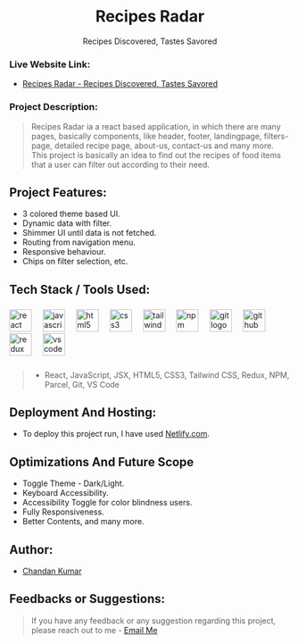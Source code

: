 <h1 align="center"><b>Recipes Radar</b></h1>
<p align="center">Recipes Discovered, Tastes Savored</p>

### **Live Website Link:**
* [Recipes Radar - Recipes Discovered, Tastes Savored](https://recipes-radar-react-app-by-chandan.netlify.app/)

### **Project Description:**
> Recipes Radar ia a react based application, in which there are many pages, basically components, like header, footer, landingpage, filters-page, detailed recipe page, about-us, contact-us and many more. This project is basically an idea to find out the recipes of food items that a user can filter out according to their need.

## **Project Features:**
- 3 colored theme based UI.
- Dynamic data with filter.
- Shimmer UI until data is not fetched.
- Routing from navigation menu.
- Responsive behaviour.
- Chips on filter selection, etc.
  
## **Tech Stack / Tools Used:**

###

<div align="left">
  <img src="https://cdn.jsdelivr.net/gh/devicons/devicon/icons/react/react-original.svg" height="40" alt="react logo"  />
  <img width="12" />
  <img src="https://cdn.jsdelivr.net/gh/devicons/devicon/icons/javascript/javascript-original.svg" height="40" alt="javascript logo"  />
  <img width="12" />
  <img src="https://cdn.simpleicons.org/html5/E34F26" height="40" alt="html5 logo"  />
  <img width="12" />
  <img src="https://cdn.simpleicons.org/css3/1572B6" height="40" alt="css3 logo"  />
  <img width="12" />
  <img src="https://skillicons.dev/icons?i=tailwind" height="40" alt="tailwindcss logo"  />
  <img width="12" />
  <img src="https://cdn.simpleicons.org/npm/CB3837" height="40" alt="npm logo"  />
  <img width="12" />
  <img src="https://cdn.simpleicons.org/git/F05032" height="40" alt="git logo"  />
  <img width="12" />
  <img src="https://cdn.simpleicons.org/github/181717" height="40" alt="github logo"  />
  <img width="12" />
  <img src="https://cdn.simpleicons.org/redux/764ABC" height="40" alt="redux logo"  />
  <img width="12" />
  <img src="https://cdn.simpleicons.org/visualstudiocode/007ACC" height="40" alt="vscode logo"  />
</div>

###

> - React, JavaScript, JSX, HTML5, CSS3, Tailwind CSS, Redux, NPM, Parcel, Git, VS Code

  
## **Deployment And Hosting:**
- To deploy this project run, I have used [Netlify.com](https://www.netlify.com/).


  
## **Optimizations And Future Scope**

- Toggle Theme - Dark/Light.
- Keyboard Accessibility.
- Accessibility Toggle for color blindness users.
- Fully Responsiveness.
- Better Contents, and many more.

## **Author:**

- [Chandan Kumar](https://www.linkedin.com/in/chandan2606/)
  
## **Feedbacks or Suggestions:**

> If you have any feedback or any suggestion regarding this project, please reach out to me - [Email Me](mailto:chandan2606kr@gmail.com)


  
